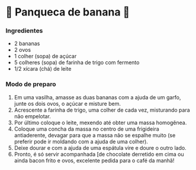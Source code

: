 # :banana: Panqueca de banana :banana:



### Ingredientes

- 2 bananas
- 2 ovos
- 1 colher (sopa) de açúcar
- 5 colheres (sopa) de farinha de trigo com fermento
- 1/2 xícara (chá) de leite



### Modo de preparo

1. Em uma vasilha, amasse as duas bananas com a ajuda de um garfo, junte os dois ovos, o açúcar e misture bem.
2. Acrescente a farinha de trigo, uma colher de cada vez, misturando para não empelotar.
3. Por último coloque o leite, mexendo até obter uma massa homogênea.
4. Coloque uma concha da massa no centro de uma frigideira antiaderente, devagar  para que a massa não se espalhe muito (se preferir pode ir moldando com a ajuda de uma colher).
5. Deixe dourar e com a ajuda de uma espátula vire e doure o outro lado.
6. Pronto, é só servir acompanhada [de chocolate derretido em cima ou ainda bacon frito e ovos, excelente pedida para o café da manhã!

